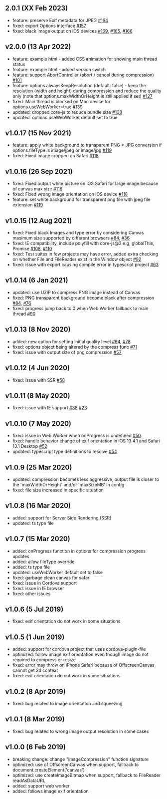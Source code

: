 ## 2.0.1 (XX Feb 2023)
* feature: preserve Exif metadata for JPEG [#164](https://github.com/Donaldcwl/browser-image-compression/issues/164)
* fixed: export Options interface [#157](https://github.com/Donaldcwl/browser-image-compression/issues/157)
* fixed: black image output on iOS devices [#169](https://github.com/Donaldcwl/browser-image-compression/issues/169), [#165](https://github.com/Donaldcwl/browser-image-compression/issues/165), [#166](https://github.com/Donaldcwl/browser-image-compression/issues/166)

## v2.0.0 (13 Apr 2022)
* feature: example html - added CSS animation for showing main thread status
* feature: example html - added version switch
* feature: support AbortController (abort / cancel during compression) [#101](https://github.com/Donaldcwl/browser-image-compression/issues/101)
* feature: options.alwaysKeepResolution (default: false) - keep the resolution (width and height) during compression and reduce the quality only (note that options.maxWidthOrHeight is still applied if set) [#127](https://github.com/Donaldcwl/browser-image-compression/issues/127)
* fixed: Main thread is blocked on Mac device for options.useWebWorker=true [#139](https://github.com/Donaldcwl/browser-image-compression/issues/139)
* updated: dropped core-js to reduce bundle size [#138](https://github.com/Donaldcwl/browser-image-compression/issues/138)
* updated: options.useWebWorker default set to true

## v1.0.17 (15 Nov 2021)
* feature: apply white background to transparent PNG > JPG conversion if options.fileType is image/jpeg or image/jpg [#119](https://github.com/Donaldcwl/browser-image-compression/issues/119)
* fixed: Fixed image cropped on Safari [#118](https://github.com/Donaldcwl/browser-image-compression/issues/118)
## v1.0.16 (26 Sep 2021)
* fixed: Fixed output white picture on iOS Safari for large image because of canvas max size [#116](https://github.com/Donaldcwl/browser-image-compression/issues/116)
* fixed: Fixed wrong image orientation on iOS device [#118](https://github.com/Donaldcwl/browser-image-compression/issues/118)
* feature: set white background for transparent png file with jpeg file extension [#119](https://github.com/Donaldcwl/browser-image-compression/issues/119)

## v1.0.15 (12 Aug 2021)
* fixed: Fixed black Images and type error by considering Canvas maximum size supported by different browsers [#84](https://github.com/Donaldcwl/browser-image-compression/issues/84), [#36](https://github.com/Donaldcwl/browser-image-compression/issues/36)
* fixed: IE compatibility, include polyfill with core-js@3 e.g, globalThis, Promise [#108](https://github.com/Donaldcwl/browser-image-compression/issues/108), [#110](https://github.com/Donaldcwl/browser-image-compression/issues/110)
* fixed: Test suites in few projects may have error, added extra checking on whether File and FileReader exist in the Window object [#92](https://github.com/Donaldcwl/browser-image-compression/issues/92)
* fixed: issue with export causing compile error in typescript project [#63](https://github.com/Donaldcwl/browser-image-compression/issues/63)

## v1.0.14 (6 Jan 2021)
* updated: use UZIP to compress PNG image instead of Canvas
* fixed: PNG transparent background become black after compression [#84](https://github.com/Donaldcwl/browser-image-compression/issues/84), [#76](https://github.com/Donaldcwl/browser-image-compression/issues/76)
* fixed: progress jump back to 0 when Web Worker failback to main thread [#90](https://github.com/Donaldcwl/browser-image-compression/issues/90)

## v1.0.13 (8 Nov 2020)
* added: new option for setting initial quality level [#64](https://github.com/Donaldcwl/browser-image-compression/issues/64), [#78](https://github.com/Donaldcwl/browser-image-compression/issues/78)
* fixed: options object being altered by the compress func [#71](https://github.com/Donaldcwl/browser-image-compression/pull/71)
* fixed: issue with output size of png compression [#57](https://github.com/Donaldcwl/browser-image-compression/issues/57)

## v1.0.12 (4 Jun 2020)
* fixed: issue with SSR [#58](https://github.com/Donaldcwl/browser-image-compression/issues/58)

## v1.0.11 (8 May 2020)
* fixed: issue with IE support [#38](https://github.com/Donaldcwl/browser-image-compression/issues/38) [#23](https://github.com/Donaldcwl/browser-image-compression/issues/23)

## v1.0.10 (7 May 2020)
* fixed: issue in Web Worker when onProgress is undefined  [#50](https://github.com/Donaldcwl/browser-image-compression/issues/50) 
* fixed: handle behavior change of exif orientation in iOS 13.4.1 and Safari 13.1 Desktop [#52](https://github.com/Donaldcwl/browser-image-compression/issues/52)
* updated: typescript type definitions to resolve [#54](https://github.com/Donaldcwl/browser-image-compression/issues/54)

## v1.0.9 (25 Mar 2020)
* updated: compression becomes less aggressive, output file is closer to the 'maxWidthOrHeight' and/or 'maxSizeMB' in config
* fixed: file size increased in specific situation

## v1.0.8 (16 Mar 2020)
* added: support for Server Side Rendering (SSR)
* updated: ts type file

## v1.0.7 (15 Mar 2020)
* added: onProgress function in options for compression progress updates
* added: allow fileType override
* added: ts type file
* updated: useWebWorker default set to false
* fixed: garbage clean canvas for safari
* fixed: issue in Cordova support
* fixed: issue in IE browser
* fixed: other issues

## v1.0.6 (5 Jul 2019)
* fixed: exif orientation do not work in some situations

## v1.0.5 (1 Jun 2019)
* added: support for cordova project that uses cordova-plugin-file
* optimized: follow image exif orientation even though image do not required to compress or resize
* fixed: error may throw on iPhone Safari because of OffscreenCanvas cannot get 2d context
* fixed: exif orientation do not work in some situations

## v1.0.2 (8 Apr 2019)
* fixed: bug related to image orientation and squeezing

## v1.0.1 (8 Mar 2019)
* fixed: bug related to wrong image output resolution in some cases

## v1.0.0 (6 Feb 2019)
* breaking change: change "imageCompression" function signature
* optimized: use of OffscreenCanvas when support, fallback to document.createElement('canvas')
* optimized: use createImageBitmap when support, fallback to FileReader readAsDataURL
* added: support web worker
* added: follows image exif orientation
